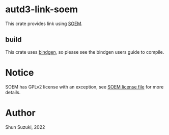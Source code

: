 # autd3-link-soem

This crate provides link using [SOEM](https://github.com/OpenEtherCATsociety/SOEM).

## build

This crate uses [bindgen](https://github.com/rust-lang/rust-bindgen), so please see the bindgen users guide to compile.

# Notice

SOEM has GPLv2 license with an exception, see [SOEM license file](https://github.com/OpenEtherCATsociety/SOEM/blob/master/LICENSE) for more details.

# Author

Shun Suzuki, 2022
